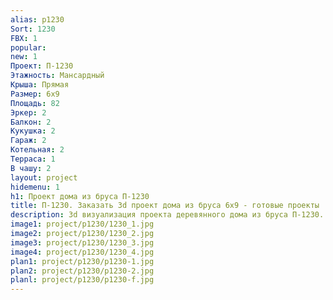 ```yaml
---
alias: p1230
Sort: 1230
FBX: 1
popular: 
new: 1
Проект: П-1230
Этажность: Мансардный
Крыша: Прямая
Размер: 6х9
Площадь: 82
Эркер: 2
Балкон: 2
Кукушка: 2
Гараж: 2
Котельная: 2
Терраса: 1
В чашу: 2
layout: project
hidemenu: 1
h1: Проект дома из бруса П-1230
title: П-1230. Заказать 3d проект дома из бруса 6х9 - готовые проекты
description: 3d визуализация проекта деревянного дома из бруса П-1230. Площадь 82 м2, размер 6х9. Вы можете внести любые изменения в проект.
image1: project/p1230/1230_1.jpg
image2: project/p1230/1230_2.jpg
image3: project/p1230/1230_3.jpg
image4: project/p1230/1230_4.jpg
plan1: project/p1230/p1230-1.jpg
plan2: project/p1230/p1230-2.jpg
planl: project/p1230/p1230-f.jpg
---
```

